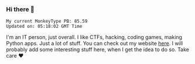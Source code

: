 ### Hi there 👋
<!-- PB START -->
```
My current MonkeyType PB: 85.59
Updated on: 05:18:02 GMT Time
```
<!-- PB END -->
I'm an IT person, just overall. I like CTFs, hacking, coding games, making Python apps. Just a lot of stuff.
You can check out my website [here](https://skill3472.github.io/).
I will probably add some interesting stuff here, when I get the idea to do so. Take care ❤️
